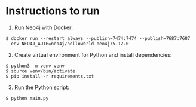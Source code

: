 # Instructions to run

1. Run Neo4j with Docker: 
```shell
$ docker run --restart always --publish=7474:7474 --publish=7687:7687 --env NEO4J_AUTH=neo4j/helloworld neo4j:5.12.0
```
2. Create virtual environment for Python and install dependencies:
```shell
$ python3 -m venv venv
$ source venv/bin/activate
$ pip install -r requirements.txt
```

3. Run the Python script:
```shell
$ python main.py
```